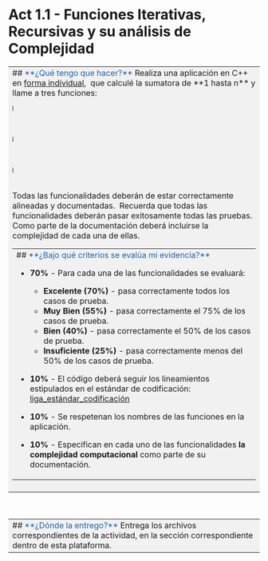 # Act 1.1 - Funciones Iterativas, Recursivas y su análisis de Complejidad
<table style="width: 100%; border-collapse: collapse; background-color: rgb(241, 241, 241); margin-bottom: 20px;" border="0" cellspacing="0" cellpadding="10">
<tbody>
<tr>
<td style="width: 100%;">
## <span style="color: rgb(26, 99, 169);">**¿Qué tengo que hacer?**</span>
Realiza una aplicación en C++ en <span style="text-decoration-line: underline;">forma individual</span>,&nbsp; que calculé la sumatora de **1 hasta n** y llame a tres funciones:
<table style="height: 10px; width: 0%; border-collapse: collapse; border-top-style: solid; border-right-style: solid; border-bottom-style: solid; border-left-style: solid;" border="1">
<tbody>
<tr style="height: 24px;">
<td style="width: 30%; height: 10px; background-color: rgb(25, 99, 169);" rowspan="5"><span style="font-size: 18pt; color: rgb(255, 255, 255);">sumaIterativa</span></td>
<td style="width: 0px; height: 0px; background-color: rgb(0, 139, 247);">Descripción</td>
<td style="width: 0px; height: 0px; background-color: rgb(183, 219, 255);">
Calcule la sumatoria de 1 hasta n con un metodo iterativo.
</td>
</tr>
<tr style="height: 24px;">
<td style="width: 0px; height: 0px; background-color: rgb(0, 139, 247);">Entrada</td>
<td style="width: 0px; height: 0px; background-color: rgb(183, 219, 255);">Un entero positivo (n)</td>
</tr>
<tr style="height: 24px;">
<td style="width: 0px; height: 0px; background-color: rgb(0, 139, 247);">Salida</td>
<td style="width: 0px; height: 0px; background-color: rgb(183, 219, 255);">La sumatoria de 1 hasta n</td>
</tr>
<tr style="height: 24px;">
<td style="width: 0px; height: 0px; background-color: rgb(0, 139, 247);"><span style="color: rgb(0, 0, 0);">Precondición</span></td>
<td style="width: 0px; height: 0px; background-color: rgb(183, 219, 255);"><span style="color: rgb(0, 0, 0);">n es un entero positivo</span></td>
</tr>
<tr style="height: 24px;">
<td style="width: 0px; height: 10px; background-color: rgb(0, 139, 247);"><span style="color: rgb(0, 0, 0);">Postcondición</span></td>
<td style="width: 0px; height: 10px; background-color: rgb(183, 219, 255);"><span style="color: rgb(0, 0, 0);">Nada</span></td>
</tr>
</tbody>
</table>
<br>
<table style="height: 10px; width: 0%; border-collapse: collapse; border-top-style: solid; border-right-style: solid; border-bottom-style: solid; border-left-style: solid;" border="1">
<tbody>
<tr style="height: 24px;">
<td style="width: 30%; height: 10px; background-color: rgb(25, 99, 169);" rowspan="5"><span style="font-size: 18pt; color: rgb(255, 255, 255);">sumaRecursiva</span></td>
<td style="width: 0px; height: 0px; background-color: rgb(0, 139, 247);">Descripción</td>
<td style="width: 0px; height: 0px; background-color: rgb(183, 219, 255);">


Calcule la sumatoria de 1 hasta n con un metodo recursivo.
</td>
</tr>
<tr style="height: 24px;">
<td style="width: 0px; height: 0px; background-color: rgb(0, 139, 247);">Entrada</td>
<td style="width: 0px; height: 0px; background-color: rgb(183, 219, 255);">Un entero positivo (n)</td>
</tr>
<tr style="height: 24px;">
<td style="width: 0px; height: 0px; background-color: rgb(0, 139, 247);">Salida</td>
<td style="width: 0px; height: 0px; background-color: rgb(183, 219, 255);">La sumatoria de 1 hasta n</td>
</tr>
<tr style="height: 24px;">
<td style="width: 0px; height: 0px; background-color: rgb(0, 139, 247);"><span style="color: rgb(0, 0, 0);">Precondición</span></td>
<td style="width: 0px; height: 0px; background-color: rgb(183, 219, 255);"><span style="color: rgb(0, 0, 0);">n es un entero positivo</span></td>
</tr>
<tr style="height: 24px;">
<td style="width: 0px; height: 10px; background-color: rgb(0, 139, 247);"><span style="color: rgb(0, 0, 0);">Postcondición</span></td>
<td style="width: 0px; height: 10px; background-color: rgb(183, 219, 255);"><span style="color: rgb(0, 0, 0);">Nada</span></td>
</tr>
</tbody>
</table>
<br>
<table style="height: 10px; width: 0%; border-collapse: collapse; border-top-style: solid; border-right-style: solid; border-bottom-style: solid; border-left-style: solid;" border="1">
<tbody>
<tr style="height: 24px;">
<td style="width: 30%; height: 10px; background-color: rgb(25, 99, 169);" rowspan="5"><span style="font-size: 18pt; color: rgb(255, 255, 255);">sumaDirecta</span></td>
<td style="width: 0px; height: 0px; background-color: rgb(0, 139, 247);">Descripción</td>
<td style="width: 0px; height: 0px; background-color: rgb(183, 219, 255);">
Calcule la sumatoria de 1 hasta n con un metodo matemático directo.
</td>
</tr>
<tr style="height: 24px;">
<td style="width: 0px; height: 0px; background-color: rgb(0, 139, 247);">Entrada</td>
<td style="width: 0px; height: 0px; background-color: rgb(183, 219, 255);">Un entero positivo (n)</td>
</tr>
<tr style="height: 24px;">
<td style="width: 0px; height: 0px; background-color: rgb(0, 139, 247);">Salida</td>
<td style="width: 0px; height: 0px; background-color: rgb(183, 219, 255);">La sumatoria de 1 hasta n</td>
</tr>
<tr style="height: 24px;">
<td style="width: 0px; height: 0px; background-color: rgb(0, 139, 247);"><span style="color: rgb(0, 0, 0);">Precondición</span></td>
<td style="width: 0px; height: 0px; background-color: rgb(183, 219, 255);"><span style="color: rgb(0, 0, 0);">n es un entero positivo</span></td>
</tr>
<tr style="height: 24px;">
<td style="width: 0px; height: 10px; background-color: rgb(0, 139, 247);"><span style="color: rgb(0, 0, 0);">Postcondición</span></td>
<td style="width: 0px; height: 10px; background-color: rgb(183, 219, 255);"><span style="color: rgb(0, 0, 0);">Nada</span></td>
</tr>
</tbody>
</table>
<br>Todas las funcionalidades deberán de estar correctamente alineadas y documentadas.&nbsp; Recuerda que todas las funcionalidades deberán pasar exitosamente todas las pruebas. Como parte de la documentación deberá incluirse la complejidad de cada una de ellas.
<table style="width: 100%; border-collapse: collapse; background-color: rgb(241, 241, 241); margin-bottom: 20px;" border="0" cellspacing="0" cellpadding="10">
<tbody>
<tr>
<td style="width: 100%;">
## <span style="color: rgb(26, 99, 169);">**¿Bajo qué criterios se evalúa mi evidencia?**</span>

- **70%** - Para cada una de las funcionalidades se evaluará:
        
    - **Excelente (70%)** - pasa correctamente todos los casos de prueba.
    - **Muy Bien (55%)** - pasa correctamente el 75% de los casos de prueba.
    - **Bien (40%)** - pasa correctamente el 50% de los casos de prueba.
    - **Insuficiente (25%)** - pasa correctamente menos del 50% de los casos de prueba.
    

- **10%** - El código deberá seguir los lineamientos estipulados en el estándar de codificación: <span class="instructure_file_holder link_holder">[liga_estándar_codificación](https://experiencia21.tec.mx/courses/74123/files/16199560/download?wrap=1 "Estandar Programacion.pdf")</span>
- **10%** - Se respetenan los nombres de las funciones en la aplicación.
- **10%** - Especifican en cada uno de las funcionalidades **la complejidad computacional** como parte de su documentación.

</td>
</tr>
</tbody>
</table>
</td>
</tr>
</tbody>
</table>

&nbsp;

<table style="width: 100%; border-collapse: collapse; background-color: rgb(241, 241, 241); margin-bottom: 20px;" border="0" cellspacing="0" cellpadding="10">
<tbody>
<tr>
<td style="width: 100%;">
## <span style="color: rgb(26, 99, 169);">**¿Dónde la entrego?**</span>
Entrega los archivos correspondientes de la actividad, en la sección correspondiente dentro de esta plataforma.
</td>
</tr>
</tbody>
</table>

